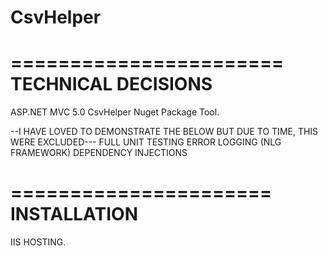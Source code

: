 # CsvHelper
=======================
TECHNICAL DECISIONS
=======================
ASP.NET MVC 5.0
CsvHelper Nuget Package Tool.

--I HAVE LOVED TO DEMONSTRATE THE BELOW BUT DUE TO TIME, THIS WERE EXCLUDED---
FULL UNIT TESTING
ERROR LOGGING (NLG FRAMEWORK)
DEPENDENCY INJECTIONS

======================
INSTALLATION
======================
IIS HOSTING.

